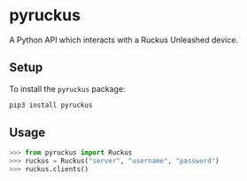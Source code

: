 # pyruckus

A Python API which interacts with a Ruckus Unleashed device.

## Setup

To install the `pyruckus` package:

```sh
pip3 install pyruckus
```

## Usage

```python
>>> from pyruckus import Ruckus
>>> ruckus = Ruckus("server", "username", "password")
>>> ruckus.clients()
```

